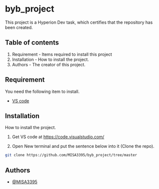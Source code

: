 # byb_project

This project is a Hyperion Dev task, which certifies that the repository has been created.

## Table of contents
1. Requirement - Items required to install this project
2. Installation - How to install the project.
3. Authors - The creator of this project.

## Requirement

You need the following item to install.
* [VS code](https://code.visualstudio.com/)

## Installation
 
How to install the project.

1. Get VS code at https://code.visualstudio.com/

2. Open New terminal and put the sentence below into it (Clone the repo).
```bash
git clone https://github.com/MISA3395/byb_project/tree/master
```

## Authors

- [@MISA3395](https://github.com/MISA3395)
